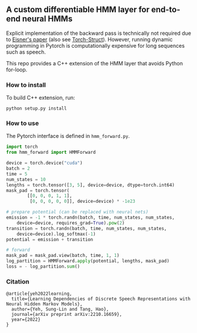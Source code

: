 ## A custom differentiable HMM layer for end-to-end neural HMMs

Explicit implementation of the backward pass is technically not required due to 
[Eisner's paper](https://aclanthology.org/W16-5901.pdf) (also see [Torch-Struct](https://github.com/harvardnlp/pytorch-struct)).
However, running dynamic programming in Pytorch is computationally expensive for long sequences such as speech.

This repo provides a C++ extension of the HMM layer that avoids Python for-loop.

### How to install
To build C++ extension, run:
```
python setup.py install
```

### How to use
The Pytorch interface is defined in `hmm_forward.py`.
```python
import torch
from hmm_forward import HMMForward

device = torch.device("cuda")
batch = 2
time = 5
num_states = 10
lengths = torch.tensor([3, 5], device=device, dtype=torch.int64)
mask_pad = torch.tensor(
        [[0, 0, 0, 1, 1], 
         [0, 0, 0, 0, 0]], device=device) * -1e23

# prepare potential (can be replaced with neural nets)
emission = -1 * torch.randn(batch, time, num_states, num_states, 
    device=device, requires_grad=True).pow(2)
transition = torch.randn(batch, time, num_states, num_states, 
    device=device).log_softmax(-1)
potential = emission + transition

# forward
mask_pad = mask_pad.view(batch, time, 1, 1)
log_partition = HMMForward.apply(potential, lengths, mask_pad)
loss = - log_partition.sum()
```

### Citation
```
@article{yeh2022learning,
  title={Learning Dependencies of Discrete Speech Representations with Neural Hidden Markov Models},
  author={Yeh, Sung-Lin and Tang, Hao},
  journal={arXiv preprint arXiv:2210.16659},
  year={2022}
}

```
